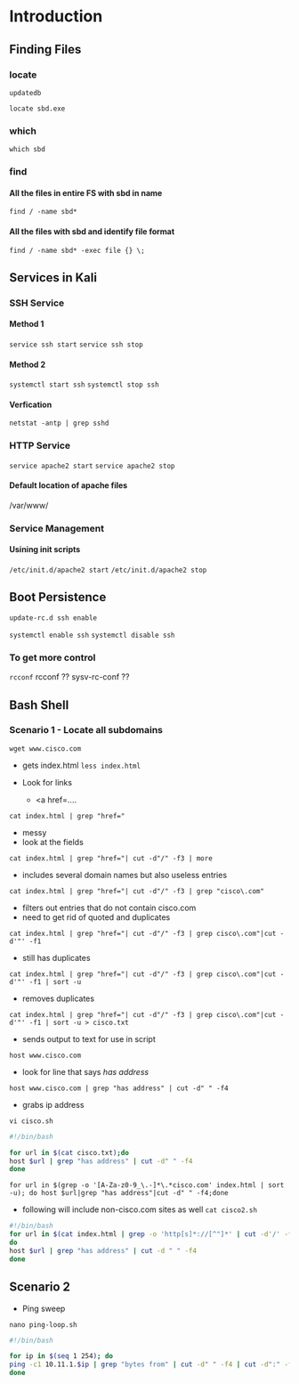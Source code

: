 # Introduction

## Finding Files
### locate
`updatedb`

`locate sbd.exe`

### which
`which sbd`

### find
#### All the files in entire FS with sbd in name

`find / -name sbd*`

#### All the files with sbd and identify file format

`find / -name sbd* -exec file {} \;`

## Services in Kali

### SSH Service

#### Method 1
  `service ssh start`
  `service ssh stop`

#### Method 2
  `systemctl start ssh`
  `systemctl stop ssh`

#### Verfication
  `netstat -antp | grep sshd`

### HTTP Service
`service apache2 start`
`service apache2 stop`

#### Default location of apache files
/var/www/

### Service Management

#### Usining init scripts
`/etc/init.d/apache2 start`
`/etc/init.d/apache2 stop`

## Boot Persistence
`update-rc.d ssh enable`

`systemctl enable ssh`
`systemctl disable ssh`

### To get more control
`rcconf`
rcconf ??
sysv-rc-conf ??

## Bash Shell
### Scenario 1 - Locate all subdomains

`wget www.cisco.com`

* gets index.html
`less index.html`

* Look for links
  * <a href=....

`cat index.html | grep "href="`
* messy
* look at the fields

`cat index.html | grep "href="| cut -d"/" -f3 | more`
* includes several domain names but also useless entries

`cat index.html | grep "href="| cut -d"/" -f3 | grep "cisco\.com"`

* filters out entries that do not contain cisco.com
* need to get rid of quoted and duplicates


`cat index.html | grep "href="| cut -d"/" -f3 | grep cisco\.com"|cut -d'"' -f1`
* still has duplicates

`cat index.html | grep "href="| cut -d"/" -f3 | grep cisco\.com"|cut -d'"' -f1 | sort -u`
* removes duplicates


`cat index.html | grep "href="| cut -d"/" -f3 | grep cisco\.com"|cut -d'"' -f1 | sort -u > cisco.txt`
* sends output to text for use in script

`host www.cisco.com`
* look for line that says _has address_

`host www.cisco.com | grep "has address" | cut -d" " -f4`
* grabs ip address

`vi cisco.sh`

```bash
#!/bin/bash

for url in $(cat cisco.txt);do
host $url | grep "has address" | cut -d" " -f4
done
```

`for url in $(grep -o '[A-Za-z0-9_\.-]*\.*cisco.com' index.html | sort -u); do host $url|grep "has address"|cut -d" " -f4;done`


* following will include non-cisco.com sites as well
`cat cisco2.sh`

```bash
#!/bin/bash
for url in $(cat index.html | grep -o 'http[s]*://[^"]*' | cut -d'/' -f3 | sort -u)
do
host $url | grep "has address" | cut -d " " -f4
done
```

## Scenario 2
* Ping sweep

`nano ping-loop.sh`

```bash
#!/bin/bash

for ip in $(seq 1 254); do
ping -c1 10.11.1.$ip | grep "bytes from" | cut -d" " -f4 | cut -d":" -f1 &
done
```
